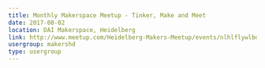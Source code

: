 ```yaml
---
title: Monthly Makerspace Meetup - Tinker, Make and Meet
date: 2017-08-02
location: DAI Makerspace, Heidelberg
link: http://www.meetup.com/Heidelberg-Makers-Meetup/events/nlhlflywlbdb/
usergroup: makershd
type: usergroup
---
```

